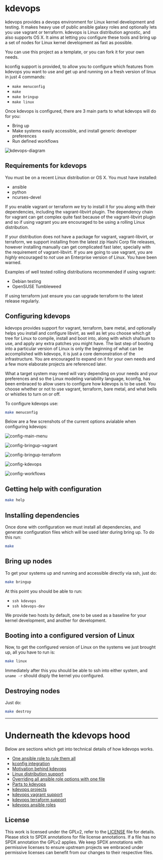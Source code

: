 # kdevops

kdevops provides a devops environment for Linux kernel development and testing.
It makes heavy use of public ansible galaxy roles and optionally lets you use
vagrant or terraform. kdevops is Linux distribution agnostic, and also supports
OS X. It aims at letting you configure these tools and bring up a set
of nodes for Linux kernel development as fast as possible.

You can use this project as a template, or you can fork it for your own needs.

kconfig support is provided, to allow you to configure which features from
kdevops you want to use and get up and running on a fresh version of linux
in just 4 commands:

  * `make menuconfig`
  * `make`
  * `make bringup`
  * `make linux`

Once kdevops is configured, there are 3 main parts to what kdevops will do
for you:

  * Bring up
  * Make systems easily accessible, and install generic developer preferences
  * Run defined workflows

![kdevops-diagram](images/kdevops-diagram.png)

## Requirements for kdevops

You must be on a recent Linux distribution or OS X. You must have installed:

  * ansible
  * python
  * ncurses-devel

If you enable vagrant or terraform *we* try to install it for you along with
their dependencies, including the vagrant-libvirt plugin. The dependency chain
for vagrant can get complex quite fast because of the vagrant-libvirt plugin
and so if using vagrant you are encouraged to be using a rolling Linux
distribution.

If your distribution does not have a package for vagrant, vagrant-libvirt, or
terraform, we support installing from the latest zip Hashi Corp file releases,
however installing manually can get complicated fast later, specially with
the requirement of vagrant-libvirt. If you are going to use vagrant, you
are *highly* encouraged to *not* use an Enterprise version of Linux. You have
been warned.

Examples of well tested rolling distributions recommended if using vagrant:

  * Debian testing
  * OpenSUSE Tumbleweed

If using terraform just ensure you can upgrade terraform to the latest release
regularly.

## Configuring kdevops

kdevops provides support for vagrant, terraform, bare metal, and optionally
helps you install and configure libvirt, as well as let you choose which git
tree for Linux to compile, install and boot into, along with which sha1sum to
use, and apply any extra patches you might have. The last step of booting into
a particular version of Linux is only the beginning of what can be accomplished
with kdevops, it is just a core demonstration of the infrastructure. You are
encouraged to expand on it for your own needs and a few more elaborate projects
are referenced later.

What a target system may need will vary depending on your needs and your
preferences and so the Linux modeling variability language, kconfig, has been
embraced to allow users to configure how kdevops is to be used. You choose
whether or not to use vagrant, terraform, bare metal, and what bells or
whistles to turn on or off.

To configure kdevops use:

```bash
make menuconfig
```

Below are a few screnshots of the current options avialable when
configuring kdevops:

![config-main-menu](images/config-main-menu.png)

![config-bringup-vagrant](images/config-bringup-vagrant.png)

![config-bringup-terraform](images/config-bringup-terraform.png)

![config-kdevops](images/config-kdevops.png)

![config-workflows](images/config-workflows.png)

## Getting help with configuration

```bash
make help
```

## Installing dependencies

Once done with configuration we must install all dependencies, and generate
configuration files which will be used later during bring up. To do this
run:

```bash
make
```

## Bring up nodes

To get your systems up and running and accessible directly via ssh, just do:

```bash
make bringup
```

At this point you should be able to run:

  * `ssh kdevops`
  * `ssh kdevops-dev`

We provide two hosts by default, one to be used as a baseline for your kernel
development, and another for development.

## Booting into a configured version of Linux

Now, to get the configured version of Linux on the systems we just brought up,
all you have to run is:

```bash
make linux
```

Immediately after this you should be able to ssh into either system, and `uname
-r` should disply the kernel you configured.

## Destroying nodes

Just do:

```bash
make destroy
```

---

# Underneath the kdevops hood

Below are sections which get into technical details of how kdevops works.

  * [One ansible role to rule them all](docs/one-ansible-role.md)
  * [kconfig integration](docs/kconfig-integration.md)
  * [Motivation behind kdevops](docs/motivations.md)
  * [Linux distribution support](docs/linux-distro-support.md)
  * [Overriding all ansible role options with one file](docs/ansible-override.md)
  * [Parts to kdevops](docs/parts-to-kdevops.md)
  * [kdevops projects](docs/kdevops-projects.md)
  * [kdevops vagrant support](docs/kdevops-vagrant.md)
  * [kdevops terraform support](docs/kdevops-terraform.md)
  * [kdevops ansible roles](docs/ansible-roles.md)

License
-------

This work is licensed under the GPLv2, refer to the [LICENSE](./LICENSE) file
for details. Please stick to SPDX annotations for file license annotations.
If a file has no SPDX annotation the GPLv2 applies. We keep SPDX annotations
with permissive licenses to ensure upstream projects we embraced under
permissive licenses can benefit from our changes to their respective files.
